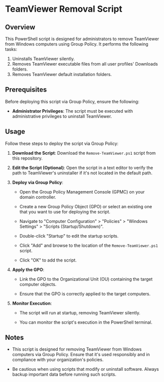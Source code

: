 # TeamViewer Removal Script

## Overview

This PowerShell script is designed for administrators to remove TeamViewer from Windows computers using Group Policy. It performs the following tasks:

1. Uninstalls TeamViewer silently.
2. Removes TeamViewer executable files from all user profiles' Downloads folders.
3. Removes TeamViewer default installation folders.
## Prerequisites

Before deploying this script via Group Policy, ensure the following:

- **Administrator Privileges**: The script must be executed with administrative privileges to uninstall TeamViewer.

## Usage

Follow these steps to deploy the script via Group Policy:

1. **Download the Script**: Download the `Remove-TeamViewer.ps1` script from this repository.

2. **Edit the Script (Optional)**: Open the script in a text editor to verify the path to TeamViewer's uninstaller if it's not located in the default path.

3. **Deploy via Group Policy**:

   - Open the Group Policy Management Console (GPMC) on your domain controller.

   - Create a new Group Policy Object (GPO) or select an existing one that you want to use for deploying the script.

   - Navigate to "Computer Configuration" > "Policies" > "Windows Settings" > "Scripts (Startup/Shutdown)".

   - Double-click "Startup" to edit the startup scripts.

   - Click "Add" and browse to the location of the `Remove-TeamViewer.ps1` script.

   - Click "OK" to add the script.

4. **Apply the GPO**:

   - Link the GPO to the Organizational Unit (OU) containing the target computer objects.

   - Ensure that the GPO is correctly applied to the target computers.

5. **Monitor Execution**:

   - The script will run at startup, removing TeamViewer silently.

   - You can monitor the script's execution in the PowerShell terminal.

## Notes

- This script is designed for removing TeamViewer from Windows computers via Group Policy. Ensure that it's used responsibly and in compliance with your organization's policies.

- Be cautious when using scripts that modify or uninstall software. Always backup important data before running such scripts.

